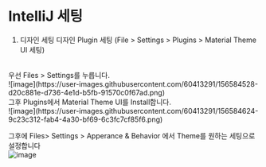 # IntelliJ 세팅

1. 디자인 세팅
디자인 Plugin 세팅 (File > Settings > Plugins > Material Theme UI 세팅)
<br/>
우선 Files > Settings를 누릅니다.
<br/>
![image](https://user-images.githubusercontent.com/60413291/156584528-d20c881e-d736-4e1d-b5fb-91570c0f67ad.png)

<br/>
그후 Plugins에서 Material Theme UI를 Install합니다.
<br/>
![image](https://user-images.githubusercontent.com/60413291/156584624-9c23c312-fab4-4a30-bf69-6c3fc7cf85f6.png)

그후에 Files> Settings > Apperance & Behavior 에서 Theme를 원하는 세팅으로 설정합니다
<br/>
![image](https://user-images.githubusercontent.com/60413291/156584680-8e4703ee-879f-437e-a87b-9c67991cc854.png)

